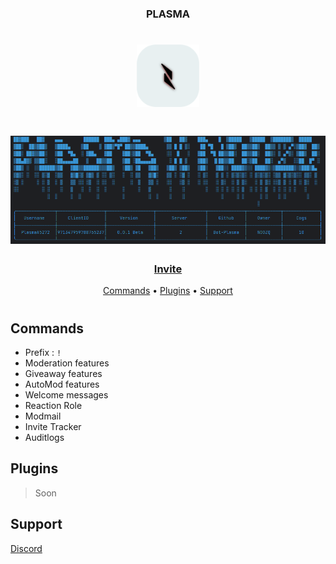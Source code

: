 <h3 align = Center>PLASMA</h3>
<h1 align = Center><img src="image.png" width = "100" height = "100" img></h1>
<h1 align = Center><img src="logging.png"img></h1>
<h3 align = Center>
  
  [Invite](https://discord.com/api/oauth2/authorize?client_id=971347959788765237&permissions=8&scope=bot)
</h3>
<p align="center">
  <a href="#Commands">Commands</a>
  •
  <a href="#plugins">Plugins</a>
  •
  <a href="#support">Support</a>
<h1></h1>
  
<h2 align="">Commands</h2>


- Prefix : `!` 
- Moderation features
- Giveaway features
- AutoMod features
- Welcome messages
- Reaction Role
- Modmail
- Invite Tracker
- Auditlogs
  </h2>
  
<h2>Plugins</h2>

> Soon

<h2 align="">Support</h2>

[Discord](https://discord.gg/WjYrRvZM9Q) 